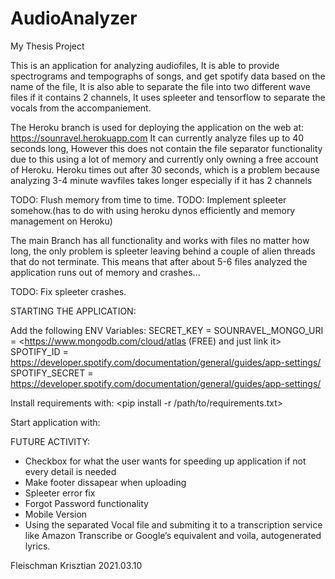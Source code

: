 # AudioAnalyzer
My Thesis Project

This is an application for analyzing audiofiles, It is able to provide spectrograms and tempographs of songs, and get spotify data based on the name of the file,
It is also able to separate the file into two different wave files if it contains 2 channels, It uses spleeter and tensorflow to separate the vocals from the accompaniement.

The Heroku branch is used for deploying the application on the web at: https://sounravel.herokuapp.com
It can currently analyze files up to 40 seconds long, 
However this does not contain the file separator functionality due to this using a lot of memory and currently only owning a free account of Heroku.
Heroku times out after 30 seconds, which is a problem because analyzing 3-4 minute wavfiles takes longer especially if it has 2 channels

TODO: Flush memory from time to time.
TODO: Implement spleeter somehow.(has to do with using heroku dynos efficiently and memory management on Heroku)

The main Branch has all functionality and works with files no matter how long, the only problem is spleeter leaving behind a couple of alien threads that do not terminate.
This means that after about 5-6 files analyzed the application runs out of memory and crashes...

TODO: Fix spleeter crashes.

STARTING THE APPLICATION:

Add the following ENV Variables:
SECRET_KEY = <insert a random string>
SOUNRAVEL_MONGO_URI = <https://www.mongodb.com/cloud/atlas (FREE) and just link it>
SPOTIFY_ID = https://developer.spotify.com/documentation/general/guides/app-settings/
SPOTIFY_SECRET = https://developer.spotify.com/documentation/general/guides/app-settings/

Install requirements with: <pip install -r /path/to/requirements.txt>

Start application with: <python app.py>

FUTURE ACTIVITY:
- Checkbox for what the user wants for speeding up application if not every detail is needed
- Make footer dissapear when uploading
- Spleeter error fix
- Forgot Password functionality
- Mobile Version
- Using the separated Vocal file and submiting it to a transcription service like Amazon Transcribe or Google’s equivalent and voila, autogenerated lyrics.

Fleischman Krisztian
2021.03.10
